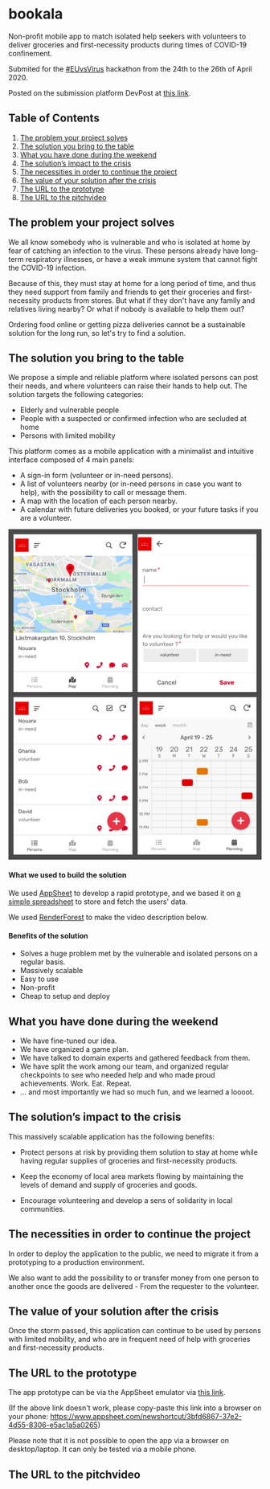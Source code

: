 # bookala
Non-profit mobile app to match isolated help seekers with volunteers to deliver groceries and first-necessity products during times of COVID-19 confinement.

Submited for the [#EUvsVirus](https://euvsvirus.org/) hackathon from the 24th to the 26th of April 2020.

Posted on the submission platform DevPost at [this link](https://devpost.com/software/bookala).

## Table of Contents
1. [The problem your project solves](#The-problem-your-project-solves)
2. [The solution you bring to the table](#The-solution-you-bring-to-the-table)
3. [What you have done during the weekend](#What-you-have-done-during-the-weekend)
4. [The solution’s impact to the crisis](#The-solution’s-impact-to-the-crisis)
5. [The necessities in order to continue the project](#The-necessities-in-order-to-continue-the-project)
6. [The value of your solution after the crisis](#The-value-of-your-solution-after-the-crisis)
7. [The URL to the prototype](#The-URL-to-the-prototype)
8. [The URL to the pitchvideo](#The-URL-to-the-pitchvideo)


## The problem your project solves

We all know somebody who is vulnerable and who is isolated at home by fear of catching an infection to the virus. These persons already have long-term respiratory illnesses, or have a weak immune system that cannot fight the COVID-19 infection.

Because of this, they must stay at home for a long period of time, and thus they need support from family and friends to get their groceries and first-necessity products from stores. But what if they don't have any family and relatives living nearby? Or what if nobody is available to help them out?

Ordering food online or getting pizza deliveries cannot be a sustainable solution for the long run, so let's try to find a solution.

## The solution you bring to the table

We propose a simple and reliable platform where isolated persons can post their needs, and where volunteers can raise their hands to help out. The solution targets the following categories:
- Elderly and vulnerable people
- People with a suspected or confirmed infection who are secluded at home
- Persons with limited mobility

This platform comes as a mobile application with a minimalist and intuitive interface composed of 4 main panels:

- A sign-in form (volunteer or in-need persons).
- A list of volunteers nearby (or in-need persons in case you want to help), with the possibility to call or message them.
- A map with the location of each person nearby.
- A calendar with future deliveries you booked, or your future tasks if you are a volunteer.

![Application overview](./assets/images/collage.png)

#### What we used to build the solution

We used [AppSheet](https://www.appsheet.com/) to develop a rapid prototype, and we based it on [a simple spreadsheet](https://docs.google.com/spreadsheets/d/1qMrc85cjZ-oLDLtZIKaMewh9iG_w5ZvHvZ0MRMwBomc/edit?usp=sharing) to store and fetch the users' data.

We used [RenderForest](https://www.renderforest.com/) to make the video description below.


#### Benefits of the solution
- Solves a huge problem met by the vulnerable and isolated persons on a regular basis.
- Massively scalable
- Easy to use
- Non-profit
- Cheap to setup and deploy


## What you have done during the weekend

- We have fine-tuned our idea.
- We have organized a game plan.
- We have talked to domain experts and gathered feedback from them.
- We have split the work among our team, and organized regular checkpoints to see who needed help and who made proud achievements. Work. Eat. Repeat.
- ... and most importantly we had so much fun, and we learned a loooot.


## The solution’s impact to the crisis

This massively scalable application has the following benefits:

- Protect persons at risk by providing them solution to stay at home while having regular supplies of groceries and first-necessity products.

- Keep the economy of local area markets flowing by maintaining the levels of demand and supply of groceries and goods.

- Encourage volunteering and develop a sens of solidarity in local communities.

## The necessities in order to continue the project

In order to deploy the application to the public, we need to migrate it from a prototyping to a production environment.

We also want to add the possibility to or transfer money from one person to another once the goods are delivered - From the requester to the volunteer.


## The value of your solution after the crisis

Once the storm passed, this application can continue to be used by persons with limited mobility, and who are in frequent need of help with groceries and first-necessity products.

## The URL to the prototype

The app prototype can be via the AppSheet emulator via [this link](https://www.appsheet.com/newshortcut/3bfd6867-37e2-4d55-8306-e5ac1a5a0265).

(If the above link doesn't work, please copy-paste this link into a browser on your phone: https://www.appsheet.com/newshortcut/3bfd6867-37e2-4d55-8306-e5ac1a5a0265)

Please note that it is not possible to open the app via a browser on desktop/laptop. It can only be tested via a mobile phone.

## The URL to the pitchvideo

